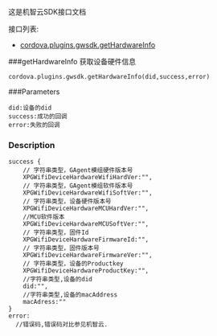 这是机智云SDK接口文档



接口列表:
- [cordova.plugins.gwsdk.getHardwareInfo](#getHardwareInfo)


###getHardwareInfo
获取设备硬件信息

    cordova.plugins.gwsdk.getHardwareInfo(did,success,error)

###Parameters

    did:设备的did
    success:成功的回调
    error:失败的回调

### Description

    success {
        // 字符串类型，GAgent模组硬件版本号
        XPGWifiDeviceHardwareWifiHardVer:"",
        // 字符串类型，GAgent模组软件版本号
        XPGWifiDeviceHardwareWifiSoftVer:"",
        // 字符串类型，设备硬件版本号
        XPGWifiDeviceHardwareMCUHardVer:"",
        //MCU软件版本
        XPGWifiDeviceHardwareMCUSoftVer:"",
        // 字符串类型，固件Id
        XPGWifiDeviceHardwareFirmwareId:"",
        // 字符串类型，固件版本号
        XPGWifiDeviceHardwareFirmwareVer:"",
        // 字符串类型，设备的Productkey
        XPGWifiDeviceHardwareProductKey:"",
        //字符串类型,设备的did
        did:"",
        //字符串类型,设备的macAddress
        macAdress:""
    }
    error:
      //错误码,错误码对比参见机智云.